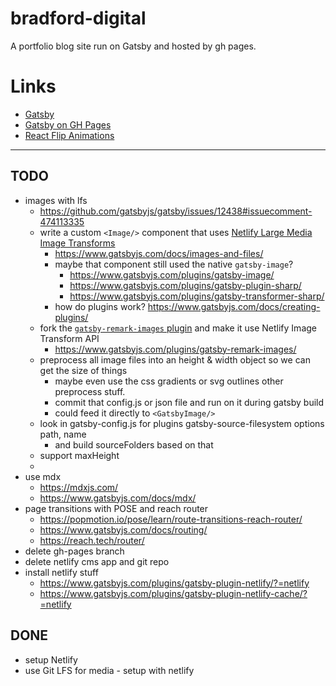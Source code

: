 # bradford-digital
A portfolio blog site run on Gatsby and hosted by gh pages.


# Links
- [Gatsby](https://www.gatsbyjs.org/)
- [Gatsby on GH Pages](https://www.gatsbyjs.org/docs/how-gatsby-works-with-github-pages/)
- [React Flip Animations](https://github.com/aholachek/react-flip-toolkit)

---

## TODO
- images with lfs
  - https://github.com/gatsbyjs/gatsby/issues/12438#issuecomment-474113335
  - write a custom `<Image/>` component that uses [Netlify Large Media Image Transforms](https://docs.netlify.com/large-media/transform-images/#request-transformations)
    - https://www.gatsbyjs.com/docs/images-and-files/
    - maybe that component still used the native `gatsby-image`?
      - https://www.gatsbyjs.com/plugins/gatsby-image/
      - https://www.gatsbyjs.com/plugins/gatsby-plugin-sharp/
      - https://www.gatsbyjs.com/plugins/gatsby-transformer-sharp/
    - how do plugins work? https://www.gatsbyjs.com/docs/creating-plugins/
  - fork the [`gatsby-remark-images` plugin](https://github.com/gatsbyjs/gatsby/tree/master/packages/gatsby-remark-images) and make it use Netlify Image Transform API
    - https://www.gatsbyjs.com/plugins/gatsby-remark-images/
  - preprocess all image files into an height & width object so we can get the size of things
    - maybe even use the css gradients or svg outlines other preprocess stuff.
    - commit that config.js or json file and run on it during gatsby build
    - could feed it directly to `<GatsbyImage/>`
  - look in gatsby-config.js for plugins gatsby-source-filesystem options path, name
    - and build sourceFolders based on that
  - support maxHeight
  - 
- use mdx
  - https://mdxjs.com/
  - https://www.gatsbyjs.com/docs/mdx/
- page transitions with POSE and reach router
  - https://popmotion.io/pose/learn/route-transitions-reach-router/
  - https://www.gatsbyjs.com/docs/routing/
  - https://reach.tech/router/
- delete gh-pages branch
- delete netlify cms app and git repo
- install netlify stuff
  - https://www.gatsbyjs.com/plugins/gatsby-plugin-netlify/?=netlify
  - https://www.gatsbyjs.com/plugins/gatsby-plugin-netlify-cache/?=netlify

## DONE
- setup Netlify
- use Git LFS for media - setup with netlify